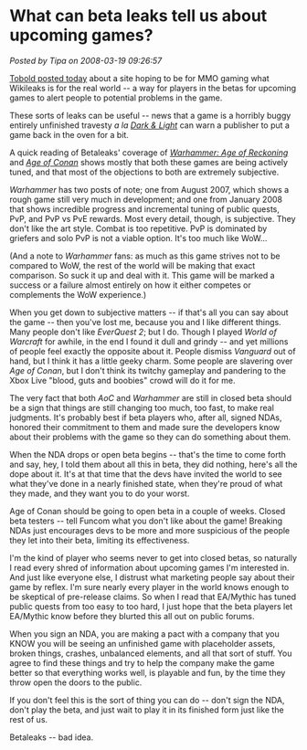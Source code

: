# What can beta leaks tell us about upcoming games?

*Posted by Tipa on 2008-03-19 09:26:57*

[Tobold posted today](http://tobolds.blogspot.com/2008/03/beta-leaks.html) about a site hoping to be for MMO gaming what Wikileaks is for the real world -- a way for players in the betas for upcoming games to alert people to potential problems in the game.

These sorts of leaks can be useful -- news that a game is a horribly buggy entirely unfinished travesty *a la* *[Dark & Light](http://www.darkandlight.net)* can warn a publisher to put a game back in the oven for a bit.

A quick reading of Betaleaks' coverage of *[Warhammer: Age of Reckoning](http://warhammeronline.com)* and *[Age of Conan](http://www.ageofconan.com)* shows mostly that both these games are being actively tuned, and that most of the objections to both are extremely subjective.

*Warhammer* has two posts of note; one from August 2007, which shows a rough game still very much in development; and one from January 2008 that shows incredible progress and incremental tuning of public quests, PvP, and PvP vs PvE rewards. Most every detail, though, is subjective. They don't like the art style. Combat is too repetitive. PvP is dominated by griefers and solo PvP is not a viable option. It's too much like WoW...

(And a note to *Warhammer* fans: as much as this game strives not to be compared to WoW, the rest of the world will be making that exact comparison. So suck it up and deal with it. This game will be marked a success or a failure almost entirely on how it either competes or complements the WoW experience.)

When you get down to subjective matters -- if that's all you can say about the game -- then you've lost me, because you and I like different things. Many people don't like *EverQuest 2*; but I do. Though I played *World of Warcraft* for awhile, in the end I found it dull and grindy -- and yet millions of people feel exactly the opposite about it. People dismiss *Vanguard* out of hand, but I think it has a little geeky charm. Some people are slavering over *Age of Conan*, but I don't think its twitchy gameplay and pandering to the Xbox Live "blood, guts and boobies" crowd will do it for me.

The very fact that both *AoC* and *Warhammer* are still in closed beta should be a sign that things are still changing too much, too fast, to make real judgments. It's probably best if beta players who, after all, signed NDAs, honored their commitment to them and made sure the developers know about their problems with the game so they can do something about them.

When the NDA drops or open beta begins -- that's the time to come forth and say, hey, I told them about all this in beta, they did nothing, here's all the dope about it. It's at that time that the devs have invited the world to see what they've done in a nearly finished state, when they're proud of what they made, and they want you to do your worst.

Age of Conan should be going to open beta in a couple of weeks. Closed beta testers -- tell Funcom what you don't like about the game! Breaking NDAs just encourages devs to be more and more suspicious of the people they let into their beta, limiting its effectiveness.

I'm the kind of player who seems never to get into closed betas, so naturally I read every shred of information about upcoming games I'm interested in. And just like everyone else, I distrust what marketing people say about their game by reflex. I'm sure nearly every player in the world knows enough to be skeptical of pre-release claims. So when I read that EA/Mythic has tuned public quests from too easy to too hard, I just hope that the beta players let EA/Mythic know before they blurted this all out on public forums.

When you sign an NDA, you are making a pact with a company that you KNOW you will be seeing an unfinished game with placeholder assets, broken things, crashes, unbalanced elements, and all that sort of stuff. You agree to find these things and try to help the company make the game better so that everything works well, is playable and fun, by the time they throw open the doors to the public.

If you don't feel this is the sort of thing you can do -- don't sign the NDA, don't play the beta, and just wait to play it in its finished form just like the rest of us.

Betaleaks -- bad idea.

